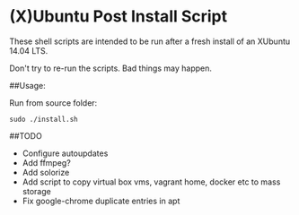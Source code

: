 (X)Ubuntu Post Install Script
=============================

These shell scripts are intended to be run after a fresh install of
an XUbuntu 14.04 LTS.

Don't try to re-run the scripts. Bad things may happen.

##Usage:

Run from source folder:

    sudo ./install.sh
	
##TODO
* Configure autoupdates
* Add ffmpeg?
* Add solorize
* Add script to copy virtual box vms, vagrant home, docker etc to mass storage
* Fix google-chrome duplicate entries in apt
